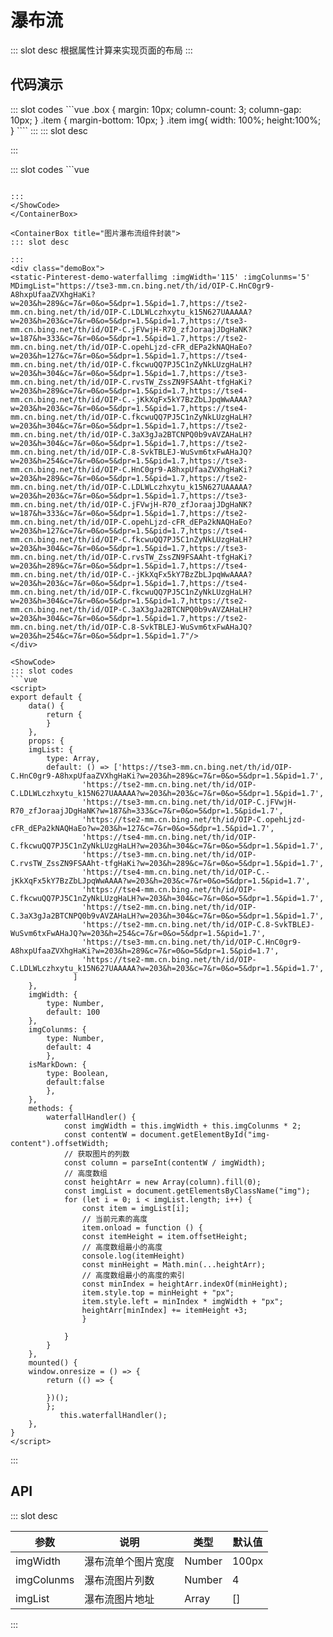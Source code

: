# 瀑布流

<ContainerBox title="介绍">
::: slot desc
根据属性计算来实现页面的布局
:::
</ContainerBox>
</ContainerBox>

## 代码演示

<ContainerBox title="效果展示">
<div class="demoBox">
<static-Pinterest-demo-Pinterest/>
</div>

<ShowCode>
::: slot codes
```vue
    .box {
          margin: 10px;
          column-count: 3;
          column-gap: 10px;
      }
      .item {
          margin-bottom: 10px;
      }
      .item img{
          width: 100%;
          height:100%;
      }
````
:::
</ShowCode>
</ContainerBox>

<ContainerBox title="瀑布流进阶">
::: slot desc

:::

<div class="demoBox">
<static-Pinterest-demo-waterfall/>
</div>

<ShowCode>
::: slot codes
```vue
<template>
<div class="waterfall">
    	<div class="waterfall-left">
            <div class="waterfall-left-item" v-for='(item,index) in waterLeft' :key='index'>{{item.content}}</div>
        </div>
        <div class="waterfall-right">
            <div class="waterfall-right-item" v-for='(ele,index) in waterRight' :key='index'>{{ele.content}}</div>
        </div>
</div>
</template>

<script>
export default {
    name:'Pinterest',
    data() {
        return {
            waterInfo: [
                        { content: '世间有千万种相遇，而有种遇见叫做一见倾心，红尘中惊鸿的一瞥，你便凝眸在我内心深处，而我为这一眼就开始为你步步沦陷，只想有你温暖的陪伴别无它求，弱水三千取一瓢饮，只想独享你的世界，安静品读。守一份承诺细诉着爱恋，步入你温暖的城池，人的一生有诸多的美好，而我情有独钟的是与你相濡以沫。' },
                        { content: '如果你的征途上有暴风雨，我愿把思念化作细丝，织成一把密密的友谊伞，让我们在暴风雨中走向胜境！' },
                        { content: '只是因为在人群中多看了你一眼，使我忘不了你容颜，你可知弦断的哀鸣？为你种情盅爱毒，受尽辗转轮回。你若如知弦鸣的悲凉，那手指余温可否换一世相守，且不问前世转身，且不诉前世别离，任它人间花如雨，平生至爱你一人。默然，相爱。寂静，欢喜。' },
                        { content: '就让我们一直走下去，直到世界一片纯白。' },
                        { content: '我醒了，想看看天上飘着的是，云做的雨还是雪做的云。' },
                        { content: '是谁，卷起秋风那无奈的萧瑟？是谁，在落花的泥土里浸染了无限的深情？是谁，点亮秋雨如针如丝的光芒？在秋雨深处，嗅到了寒凉的味道，让感觉缠绕丝丝缕缕秋的絮语。' },
                        { content: '时光的洪流中，我们总会长大。' },
                        { content: '飞机场的骚乱一会儿就停止了，这里的人都是有着自己的方向的，匆匆地起飞，匆匆地下降，带走别人的故事，留下自己的回忆。' },
                        { content: '和善良对峙的，不一定只是邪恶。可能也是残酷。和理想对峙的，不一定只是世俗。可能也是天真。' },
                        { content: '世间有千万种相遇，而有种遇见叫做一见倾心，红尘中惊鸿的一瞥，你便凝眸在我内心深处，而我为这一眼就开始为你步步沦陷，只想有你温暖的陪伴别无它求，弱水三千取一瓢饮，只想独享你的世界，安静品读。守一份承诺细诉着爱恋，步入你温暖的城池，人的一生有诸多的美好，而我情有独钟的是与你相濡以沫。' },
                        { content: '如果你的征途上有暴风雨，我愿把思念化作细丝，织成一把密密的友谊伞，让我们在暴风雨中走向胜境！' },
                        { content: '只是因为在人群中多看了你一眼，使我忘不了你容颜，你可知弦断的哀鸣？为你种情盅爱毒，受尽辗转轮回。你若如知弦鸣的悲凉，那手指余温可否换一世相守，且不问前世转身，且不诉前世别离，任它人间花如雨，平生至爱你一人。默然，相爱。寂静，欢喜。' },
                        { content: '就让我们一直走下去，直到世界一片纯白。' },
                        { content: '我醒了，想看看天上飘着的是，云做的雨还是雪做的云。' },
                        { content: '是谁，卷起秋风那无奈的萧瑟？是谁，在落花的泥土里浸染了无限的深情？是谁，点亮秋雨如针如丝的光芒？在秋雨深处，嗅到了寒凉的味道，让感觉缠绕丝丝缕缕秋的絮语。' },
                        { content: '时光的洪流中，我们总会长大。' },
                        { content: '飞机场的骚乱一会儿就停止了，这里的人都是有着自己的方向的，匆匆地起飞，匆匆地下降，带走别人的故事，留下自己的回忆。' },
                        { content: '和善良对峙的，不一定只是邪恶。可能也是残酷。和理想对峙的，不一定只是世俗。可能也是天真。' },
                    ],
                    waterLeft: [],
                    waterRight: []
            }
        },
        mounted() {
            this.getData()
        },
        methods: {
            getData() {
                this.waterInfo.forEach((item, index) => {
                    if (index % 2 == 0) {
                        this.waterLeft.push(item)
                    } else {
                        this.waterRight.push(item)
                    }
                })
            }
        }
}
</script>

<style lang="less" scoped>
    .waterfall {
            width: 100%;
            height: 100%;
            overflow: auto;
            display: flex;
            flex-wrap: nowrap;
        }

        .waterfall-left,
        .waterfall-right {
            width: 50%;
            height: 100%;
            display: flex;
            justify-content: center;
            flex-wrap: wrap;
        }

        .waterfall-left-item,
        .waterfall-right-item {
            width: 100%;
            height: auto;
            padding: 20px;
            font-size: 14px;
            margin-bottom: 20px;
        }
</style>
````

:::
</ShowCode>
</ContainerBox>

<ContainerBox title="图片瀑布流组件封装">
::: slot desc

:::
<div class="demoBox">
<static-Pinterest-demo-waterfallimg :imgWidth='115' :imgColunms='5' MDimgList="https://tse3-mm.cn.bing.net/th/id/OIP-C.HnC0gr9-A8hxpUfaaZVXhgHaKi?w=203&h=289&c=7&r=0&o=5&dpr=1.5&pid=1.7,https://tse2-mm.cn.bing.net/th/id/OIP-C.LDLWLczhxytu_k15N627UAAAAA?w=203&h=203&c=7&r=0&o=5&dpr=1.5&pid=1.7,https://tse3-mm.cn.bing.net/th/id/OIP-C.jFVwjH-R70_zfJoraajJDgHaNK?w=187&h=333&c=7&r=0&o=5&dpr=1.5&pid=1.7,https://tse2-mm.cn.bing.net/th/id/OIP-C.opehLjzd-cFR_dEPa2kNAQHaEo?w=203&h=127&c=7&r=0&o=5&dpr=1.5&pid=1.7,https://tse4-mm.cn.bing.net/th/id/OIP-C.fkcwuQQ7PJ5C1nZyNkLUzgHaLH?w=203&h=304&c=7&r=0&o=5&dpr=1.5&pid=1.7,https://tse3-mm.cn.bing.net/th/id/OIP-C.rvsTW_ZssZN9FSAAht-tfgHaKi?w=203&h=289&c=7&r=0&o=5&dpr=1.5&pid=1.7,https://tse4-mm.cn.bing.net/th/id/OIP-C.-jKkXqFx5kY7BzZbLJpqWwAAAA?w=203&h=203&c=7&r=0&o=5&dpr=1.5&pid=1.7,https://tse4-mm.cn.bing.net/th/id/OIP-C.fkcwuQQ7PJ5C1nZyNkLUzgHaLH?w=203&h=304&c=7&r=0&o=5&dpr=1.5&pid=1.7,https://tse2-mm.cn.bing.net/th/id/OIP-C.3aX3gJa2BTCNPQ0b9vAVZAHaLH?w=203&h=304&c=7&r=0&o=5&dpr=1.5&pid=1.7,https://tse2-mm.cn.bing.net/th/id/OIP-C.8-SvkTBLEJ-WuSvm6txFwAHaJQ?w=203&h=254&c=7&r=0&o=5&dpr=1.5&pid=1.7,https://tse3-mm.cn.bing.net/th/id/OIP-C.HnC0gr9-A8hxpUfaaZVXhgHaKi?w=203&h=289&c=7&r=0&o=5&dpr=1.5&pid=1.7,https://tse2-mm.cn.bing.net/th/id/OIP-C.LDLWLczhxytu_k15N627UAAAAA?w=203&h=203&c=7&r=0&o=5&dpr=1.5&pid=1.7,https://tse3-mm.cn.bing.net/th/id/OIP-C.jFVwjH-R70_zfJoraajJDgHaNK?w=187&h=333&c=7&r=0&o=5&dpr=1.5&pid=1.7,https://tse2-mm.cn.bing.net/th/id/OIP-C.opehLjzd-cFR_dEPa2kNAQHaEo?w=203&h=127&c=7&r=0&o=5&dpr=1.5&pid=1.7,https://tse4-mm.cn.bing.net/th/id/OIP-C.fkcwuQQ7PJ5C1nZyNkLUzgHaLH?w=203&h=304&c=7&r=0&o=5&dpr=1.5&pid=1.7,https://tse3-mm.cn.bing.net/th/id/OIP-C.rvsTW_ZssZN9FSAAht-tfgHaKi?w=203&h=289&c=7&r=0&o=5&dpr=1.5&pid=1.7,https://tse4-mm.cn.bing.net/th/id/OIP-C.-jKkXqFx5kY7BzZbLJpqWwAAAA?w=203&h=203&c=7&r=0&o=5&dpr=1.5&pid=1.7,https://tse4-mm.cn.bing.net/th/id/OIP-C.fkcwuQQ7PJ5C1nZyNkLUzgHaLH?w=203&h=304&c=7&r=0&o=5&dpr=1.5&pid=1.7,https://tse2-mm.cn.bing.net/th/id/OIP-C.3aX3gJa2BTCNPQ0b9vAVZAHaLH?w=203&h=304&c=7&r=0&o=5&dpr=1.5&pid=1.7,https://tse2-mm.cn.bing.net/th/id/OIP-C.8-SvkTBLEJ-WuSvm6txFwAHaJQ?w=203&h=254&c=7&r=0&o=5&dpr=1.5&pid=1.7"/>
</div>

<ShowCode>
::: slot codes
```vue
<script>
export default {
    data() { 
        return {
        }
    },
    props: {
    imgList: {
        type: Array,
        default: () => ['https://tse3-mm.cn.bing.net/th/id/OIP-C.HnC0gr9-A8hxpUfaaZVXhgHaKi?w=203&h=289&c=7&r=0&o=5&dpr=1.5&pid=1.7',
                'https://tse2-mm.cn.bing.net/th/id/OIP-C.LDLWLczhxytu_k15N627UAAAAA?w=203&h=203&c=7&r=0&o=5&dpr=1.5&pid=1.7',
                'https://tse3-mm.cn.bing.net/th/id/OIP-C.jFVwjH-R70_zfJoraajJDgHaNK?w=187&h=333&c=7&r=0&o=5&dpr=1.5&pid=1.7',
                'https://tse2-mm.cn.bing.net/th/id/OIP-C.opehLjzd-cFR_dEPa2kNAQHaEo?w=203&h=127&c=7&r=0&o=5&dpr=1.5&pid=1.7',
                'https://tse4-mm.cn.bing.net/th/id/OIP-C.fkcwuQQ7PJ5C1nZyNkLUzgHaLH?w=203&h=304&c=7&r=0&o=5&dpr=1.5&pid=1.7',
                'https://tse3-mm.cn.bing.net/th/id/OIP-C.rvsTW_ZssZN9FSAAht-tfgHaKi?w=203&h=289&c=7&r=0&o=5&dpr=1.5&pid=1.7',
                'https://tse4-mm.cn.bing.net/th/id/OIP-C.-jKkXqFx5kY7BzZbLJpqWwAAAA?w=203&h=203&c=7&r=0&o=5&dpr=1.5&pid=1.7',
                'https://tse4-mm.cn.bing.net/th/id/OIP-C.fkcwuQQ7PJ5C1nZyNkLUzgHaLH?w=203&h=304&c=7&r=0&o=5&dpr=1.5&pid=1.7',
                'https://tse2-mm.cn.bing.net/th/id/OIP-C.3aX3gJa2BTCNPQ0b9vAVZAHaLH?w=203&h=304&c=7&r=0&o=5&dpr=1.5&pid=1.7',
                'https://tse2-mm.cn.bing.net/th/id/OIP-C.8-SvkTBLEJ-WuSvm6txFwAHaJQ?w=203&h=254&c=7&r=0&o=5&dpr=1.5&pid=1.7',
                'https://tse3-mm.cn.bing.net/th/id/OIP-C.HnC0gr9-A8hxpUfaaZVXhgHaKi?w=203&h=289&c=7&r=0&o=5&dpr=1.5&pid=1.7',
                'https://tse2-mm.cn.bing.net/th/id/OIP-C.LDLWLczhxytu_k15N627UAAAAA?w=203&h=203&c=7&r=0&o=5&dpr=1.5&pid=1.7',
              ]
    },
    imgWidth: {
        type: Number,
        default: 100
    },
    imgColunms: {
        type: Number,
        default: 4
        },
    isMarkDown: {
        type: Boolean,
        default:false
        },
    },
    methods: {
        waterfallHandler() {
            const imgWidth = this.imgWidth + this.imgColunms * 2;
            const contentW = document.getElementById("img-content").offsetWidth;
            // 获取图片的列数
            const column = parseInt(contentW / imgWidth);
            // 高度数组
            const heightArr = new Array(column).fill(0);
            const imgList = document.getElementsByClassName("img");
            for (let i = 0; i < imgList.length; i++) {
                const item = imgList[i];
                // 当前元素的高度
                item.onload = function () { 
                const itemHeight = item.offsetHeight;
                // 高度数组最小的高度
                console.log(itemHeight)
                const minHeight = Math.min(...heightArr);
                // 高度数组最小的高度的索引
                const minIndex = heightArr.indexOf(minHeight);
                item.style.top = minHeight + "px";
                item.style.left = minIndex * imgWidth + "px";
                heightArr[minIndex] += itemHeight +3;
                }

            }
        }
    },
    mounted() {
    window.onresize = () => {
        return (() => {
           
        })();
        };
           this.waterfallHandler();
    },
}
</script>
````

:::
</ShowCode>
</ContainerBox>

## API

<ContainerBox title="Props">
::: slot desc

| 参数                           | 说明                                              | 类型   | 默认值 |
| ------------------------------ | ------------------------------------------------- | ------ | ------ |
| imgWidth                         | 瀑布流单个图片宽度         | Number   | 100px      |
| imgColunms                    | 瀑布流图片列数 | Number   | 4      |
| imgList                    | 瀑布流图片地址 | Array   | []      |


:::
</ContainerBox>
